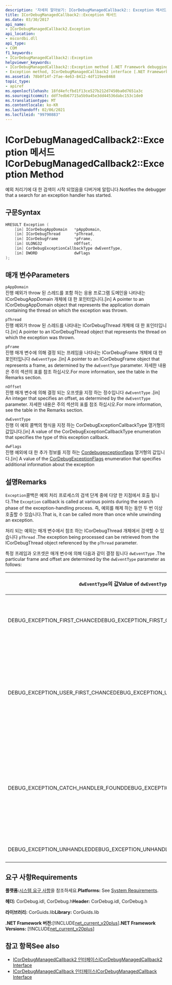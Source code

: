 ```yaml
---
description: '자세히 알아보기: ICorDebugManagedCallback2:: Exception 메서드'
title: ICorDebugManagedCallback2::Exception 메서드
ms.date: 03/30/2017
api_name:
- ICorDebugManagedCallback2.Exception
api_location:
- mscordbi.dll
api_type:
- COM
f1_keywords:
- ICorDebugManagedCallback2::Exception
helpviewer_keywords:
- ICorDebugManagedCallback2::Exception method [.NET Framework debugging]
- Exception method, ICorDebugManagedCallback2 interface [.NET Framework debugging]
ms.assetid: 78b0f14f-2fae-4e63-8412-4df119ee8468
topic_type:
- apiref
ms.openlocfilehash: 18fd4efcfbd1f13ce527b212d7450ba0d7651a3c
ms.sourcegitcommit: ddf7edb67715a5b9a45e3dd44536dabc153c1de0
ms.translationtype: MT
ms.contentlocale: ko-KR
ms.lasthandoff: 02/06/2021
ms.locfileid: "99790883"
---
```

# <a name="icordebugmanagedcallback2exception-method"></a><span data-ttu-id="b2118-103">ICorDebugManagedCallback2::Exception 메서드</span><span class="sxs-lookup"><span data-stu-id="b2118-103">ICorDebugManagedCallback2::Exception Method</span></span>

<span data-ttu-id="b2118-104">예외 처리기에 대 한 검색이 시작 되었음을 디버거에 알립니다.</span><span class="sxs-lookup"><span data-stu-id="b2118-104">Notifies the debugger that a search for an exception handler has started.</span></span>  
  
## <a name="syntax"></a><span data-ttu-id="b2118-105">구문</span><span class="sxs-lookup"><span data-stu-id="b2118-105">Syntax</span></span>  
  
```cpp  
HRESULT Exception (  
    [in] ICorDebugAppDomain   *pAppDomain,  
    [in] ICorDebugThread      *pThread,  
    [in] ICorDebugFrame       *pFrame,  
    [in] ULONG32              nOffset,  
    [in] CorDebugExceptionCallbackType dwEventType,  
    [in] DWORD                dwFlags  
);  
```  
  
## <a name="parameters"></a><span data-ttu-id="b2118-106">매개 변수</span><span class="sxs-lookup"><span data-stu-id="b2118-106">Parameters</span></span>  

 `pAppDomain`  
 <span data-ttu-id="b2118-107">진행 예외가 throw 된 스레드를 포함 하는 응용 프로그램 도메인을 나타내는 ICorDebugAppDomain 개체에 대 한 포인터입니다.</span><span class="sxs-lookup"><span data-stu-id="b2118-107">[in] A pointer to an ICorDebugAppDomain object that represents the application domain containing the thread on which the exception was thrown.</span></span>  
  
 `pThread`  
 <span data-ttu-id="b2118-108">진행 예외가 throw 된 스레드를 나타내는 ICorDebugThread 개체에 대 한 포인터입니다.</span><span class="sxs-lookup"><span data-stu-id="b2118-108">[in] A pointer to an ICorDebugThread object that represents the thread on which the exception was thrown.</span></span>  
  
 `pFrame`  
 <span data-ttu-id="b2118-109">진행 매개 변수에 의해 결정 되는 프레임을 나타내는 ICorDebugFrame 개체에 대 한 포인터입니다 `dwEventType` .</span><span class="sxs-lookup"><span data-stu-id="b2118-109">[in] A pointer to an ICorDebugFrame object that represents a frame, as determined by the `dwEventType` parameter.</span></span> <span data-ttu-id="b2118-110">자세한 내용은 주의 섹션의 표를 참조 하십시오.</span><span class="sxs-lookup"><span data-stu-id="b2118-110">For more information, see the table in the Remarks section.</span></span>  
  
 `nOffset`  
 <span data-ttu-id="b2118-111">진행 매개 변수에 의해 결정 되는 오프셋을 지정 하는 정수입니다 `dwEventType` .</span><span class="sxs-lookup"><span data-stu-id="b2118-111">[in] An integer that specifies an offset, as determined by the `dwEventType` parameter.</span></span> <span data-ttu-id="b2118-112">자세한 내용은 주의 섹션의 표를 참조 하십시오.</span><span class="sxs-lookup"><span data-stu-id="b2118-112">For more information, see the table in the Remarks section.</span></span>  
  
 `dwEventType`  
 <span data-ttu-id="b2118-113">진행 이 예외 콜백의 형식을 지정 하는 CorDebugExceptionCallbackType 열거형의 값입니다.</span><span class="sxs-lookup"><span data-stu-id="b2118-113">[in] A value of the CorDebugExceptionCallbackType enumeration that specifies the type of this exception callback.</span></span>  
  
 `dwFlags`  
 <span data-ttu-id="b2118-114">진행 예외에 대 한 추가 정보를 지정 하는 [Cordebugexceptionflags](cordebugexceptionflags-enumeration.md) 열거형의 값입니다.</span><span class="sxs-lookup"><span data-stu-id="b2118-114">[in] A value of the [CorDebugExceptionFlags](cordebugexceptionflags-enumeration.md) enumeration that specifies additional information about the exception</span></span>  
  
## <a name="remarks"></a><span data-ttu-id="b2118-115">설명</span><span class="sxs-lookup"><span data-stu-id="b2118-115">Remarks</span></span>  

 <span data-ttu-id="b2118-116">`Exception`콜백은 예외 처리 프로세스의 검색 단계 중에 다양 한 지점에서 호출 됩니다.</span><span class="sxs-lookup"><span data-stu-id="b2118-116">The `Exception` callback is called at various points during the search phase of the exception-handling process.</span></span> <span data-ttu-id="b2118-117">즉, 예외를 해제 하는 동안 두 번 이상 호출할 수 있습니다.</span><span class="sxs-lookup"><span data-stu-id="b2118-117">That is, it can be called more than once while unwinding an exception.</span></span>  
  
 <span data-ttu-id="b2118-118">처리 되는 예외는 매개 변수에서 참조 하는 ICorDebugThread 개체에서 검색할 수 있습니다 `pThread` .</span><span class="sxs-lookup"><span data-stu-id="b2118-118">The exception being processed can be retrieved from the ICorDebugThread object referenced by the `pThread` parameter.</span></span>  
  
 <span data-ttu-id="b2118-119">특정 프레임과 오프셋은 매개 변수에 의해 다음과 같이 결정 됩니다 `dwEventType` .</span><span class="sxs-lookup"><span data-stu-id="b2118-119">The particular frame and offset are determined by the `dwEventType` parameter as follows:</span></span>  
  
|<span data-ttu-id="b2118-120">`dwEventType`의 값</span><span class="sxs-lookup"><span data-stu-id="b2118-120">Value of `dwEventType`</span></span>|<span data-ttu-id="b2118-121">`pFrame`의 값</span><span class="sxs-lookup"><span data-stu-id="b2118-121">Value of `pFrame`</span></span>|<span data-ttu-id="b2118-122">`nOffset`의 값</span><span class="sxs-lookup"><span data-stu-id="b2118-122">Value of `nOffset`</span></span>|  
|----------------------------|-----------------------|------------------------|  
|<span data-ttu-id="b2118-123">DEBUG_EXCEPTION_FIRST_CHANCE</span><span class="sxs-lookup"><span data-stu-id="b2118-123">DEBUG_EXCEPTION_FIRST_CHANCE</span></span>|<span data-ttu-id="b2118-124">예외를 throw 한 프레임입니다.</span><span class="sxs-lookup"><span data-stu-id="b2118-124">The frame that threw the exception.</span></span>|<span data-ttu-id="b2118-125">프레임의 명령 포인터입니다.</span><span class="sxs-lookup"><span data-stu-id="b2118-125">The instruction pointer in the frame.</span></span>|  
|<span data-ttu-id="b2118-126">DEBUG_EXCEPTION_USER_FIRST_CHANCE</span><span class="sxs-lookup"><span data-stu-id="b2118-126">DEBUG_EXCEPTION_USER_FIRST_CHANCE</span></span>|<span data-ttu-id="b2118-127">Throw 된 예외의 지점에 가장 가까운 사용자 코드 프레임입니다.</span><span class="sxs-lookup"><span data-stu-id="b2118-127">The user-code frame closest to the point of the thrown exception.</span></span>|<span data-ttu-id="b2118-128">프레임의 명령 포인터입니다.</span><span class="sxs-lookup"><span data-stu-id="b2118-128">The instruction pointer in the frame.</span></span>|  
|<span data-ttu-id="b2118-129">DEBUG_EXCEPTION_CATCH_HANDLER_FOUND</span><span class="sxs-lookup"><span data-stu-id="b2118-129">DEBUG_EXCEPTION_CATCH_HANDLER_FOUND</span></span>|<span data-ttu-id="b2118-130">Catch 처리기를 포함 하는 프레임입니다.</span><span class="sxs-lookup"><span data-stu-id="b2118-130">The frame that contains the catch handler.</span></span>|<span data-ttu-id="b2118-131">Catch 처리기 시작 부분의 MSIL (Microsoft 중간 언어) 오프셋입니다.</span><span class="sxs-lookup"><span data-stu-id="b2118-131">The Microsoft intermediate language (MSIL) offset of the beginning of the catch handler.</span></span>|  
|<span data-ttu-id="b2118-132">DEBUG_EXCEPTION_UNHANDLED</span><span class="sxs-lookup"><span data-stu-id="b2118-132">DEBUG_EXCEPTION_UNHANDLED</span></span>|<span data-ttu-id="b2118-133">NULL</span><span class="sxs-lookup"><span data-stu-id="b2118-133">NULL</span></span>|<span data-ttu-id="b2118-134">정의되지 않았습니다.</span><span class="sxs-lookup"><span data-stu-id="b2118-134">Undefined.</span></span>|  
  
## <a name="requirements"></a><span data-ttu-id="b2118-135">요구 사항</span><span class="sxs-lookup"><span data-stu-id="b2118-135">Requirements</span></span>  

 <span data-ttu-id="b2118-136">**플랫폼:**[시스템 요구 사항](../../get-started/system-requirements.md)을 참조하세요.</span><span class="sxs-lookup"><span data-stu-id="b2118-136">**Platforms:** See [System Requirements](../../get-started/system-requirements.md).</span></span>  
  
 <span data-ttu-id="b2118-137">**헤더:** CorDebug.idl, CorDebug.h</span><span class="sxs-lookup"><span data-stu-id="b2118-137">**Header:** CorDebug.idl, CorDebug.h</span></span>  
  
 <span data-ttu-id="b2118-138">**라이브러리:** CorGuids.lib</span><span class="sxs-lookup"><span data-stu-id="b2118-138">**Library:** CorGuids.lib</span></span>  
  
 <span data-ttu-id="b2118-139">**.NET Framework 버전:**[!INCLUDE[net_current_v20plus](../../../../includes/net-current-v20plus-md.md)]</span><span class="sxs-lookup"><span data-stu-id="b2118-139">**.NET Framework Versions:** [!INCLUDE[net_current_v20plus](../../../../includes/net-current-v20plus-md.md)]</span></span>  
  
## <a name="see-also"></a><span data-ttu-id="b2118-140">참고 항목</span><span class="sxs-lookup"><span data-stu-id="b2118-140">See also</span></span>

- [<span data-ttu-id="b2118-141">ICorDebugManagedCallback2 인터페이스</span><span class="sxs-lookup"><span data-stu-id="b2118-141">ICorDebugManagedCallback2 Interface</span></span>](icordebugmanagedcallback2-interface.md)
- [<span data-ttu-id="b2118-142">ICorDebugManagedCallback 인터페이스</span><span class="sxs-lookup"><span data-stu-id="b2118-142">ICorDebugManagedCallback Interface</span></span>](icordebugmanagedcallback-interface.md)

